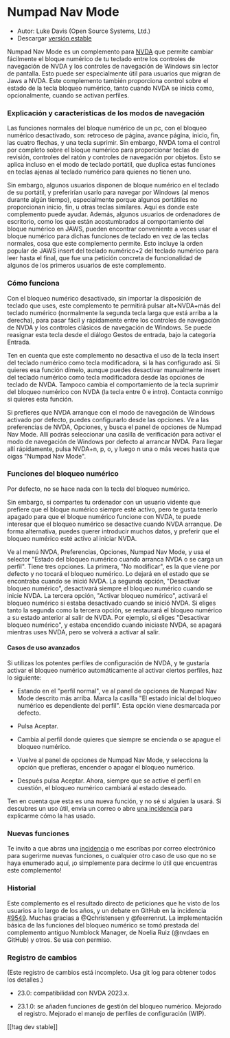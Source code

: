 # Numpad Nav Mode #

* Autor: Luke Davis (Open Source Systems, Ltd.)
* Descargar [versión estable][1]

Numpad Nav Mode es un complemento para [NVDA](https://nvaccess.org) que
permite cambiar fácilmente el bloque numérico de tu teclado entre los
controles de navegación de NVDA y los controles de navegación de Windows sin
lector de pantalla. Esto puede ser especialmente útil para usuarios que
migran de Jaws a NVDA. Este complemento también proporciona control sobre el
estado de la tecla bloqueo numérico, tanto cuando NVDA se inicia como,
opcionalmente, cuando se activan perfiles.

### Explicación y características de los modos de navegación

Las funciones normales del bloque numérico de un pc, con el bloqueo numérico
desactivado, son: retroceso de página, avance página, inicio, fin, las
cuatro flechas, y una tecla suprimir. Sin embargo, NVDA toma el control por
completo sobre el bloque numérico para proporcionar teclas de revisión,
controles del ratón y controles de navegación por objetos. Esto se aplica
incluso en el modo de teclado portátil, que duplica estas funciones en
teclas ajenas al teclado numérico para quienes no tienen uno.

Sin embargo, algunos usuarios disponen de bloque numérico en el teclado de
su portátil, y preferirían usarlo para navegar por Windows (al menos durante
algún tiempo), especialmente porque algunos portátiles no proporcionan
inicio, fin, u otras teclas similares. Aquí es donde este complemento puede
ayudar. Además, algunos usuarios de ordenadores de escritorio, como los que
están acostumbrados al comportamiento del bloque numérico en JAWS, pueden
encontrar conveniente a veces usar el bloque numérico para dichas funciones
de teclado en vez de las teclas normales, cosa que este complemento
permite. Esto incluye la orden popular de JAWS insert del teclado numérico+2
del teclado numérico para leer hasta el final, que fue una petición concreta
de funcionalidad de algunos de los primeros usuarios de este complemento.

### Cómo funciona

Con el bloqueo numérico desactivado, sin importar la disposición de teclado
que uses, este complemento te permitirá pulsar alt+NVDA+más del teclado
numérico (normalmente la segunda tecla larga que está arriba a la derecha),
para pasar fácil y rápidamente entre los controles de navegación de NVDA y
los controles clásicos de navegación de Windows. Se puede reasignar esta
tecla desde el diálogo Gestos de entrada, bajo la categoría Entrada.

Ten en cuenta que este complemento no desactiva el uso de la tecla insert
del teclado numérico como tecla modificadora, si la has configurado así. Si
quieres esa función dímelo, aunque puedes desactivar manualmente insert del
teclado numérico como tecla modificadora desde las opciones de teclado de
NVDA. Tampoco cambia el comportamiento de la tecla suprimir del bloqueo
numérico con NVDA (la tecla entre 0 e intro). Contacta conmigo si quieres
esta función.

Si prefieres que NVDA arranque con el modo de navegación de Windows activado
por defecto, puedes configurarlo desde las opciones. Ve a las preferencias
de NVDA, Opciones, y busca el panel de opciones de Numpad Nav Mode. Allí
podrás seleccionar una casilla de verificación para activar el modo de
navegación de Windows por defecto al arrancar NVDA. Para llegar allí
rápidamente, pulsa NVDA+n, p, o, y luego n una o más veces hasta que oigas
"Numpad Nav Mode".

### Funciones del bloqueo numérico

Por defecto, no se hace nada con la tecla del bloqueo numérico.

Sin embargo, si compartes tu ordenador con un usuario vidente que prefiere
que el bloque numérico siempre esté activo, pero te gusta tenerlo apagado
para que el bloque numérico funcione con NVDA, te puede interesar que el
bloqueo numérico se desactive cuando NVDA arranque. De forma alternativa,
puedes querer introducir muchos datos, y preferir que el bloqueo numérico
esté activo al iniciar NVDA.

 Ve al menú NVDA, Preferencias, Opciones, Numpad Nav Mode, y usa el selector "Estado del bloqueo numérico cuando arranca NVDA o se carga un perfil". Tiene tres opciones. La primera, "No modificar", es la que viene por defecto y no tocará el bloqueo numérico. Lo dejará en el estado que se encontraba cuando se inició NVDA.
La segunda opción, "Desactivar bloqueo numérico", desactivará siempre el bloqueo numérico cuando se inicie NVDA. La tercera opción, "Activar bloqueo numérico", activará el bloqueo numérico si estaba desactivado cuando se inició NVDA.
Si eliges tanto la segunda como la tercera opción, se restaurará el bloqueo numérico a su estado anterior al salir de NVDA. Por ejemplo, si eliges "Desactivar bloqueo numérico", y estaba encendido cuando iniciaste NVDA, se apagará mientras uses NVDA, pero se volverá a activar al salir.

#### Casos de uso avanzados

Si utilizas los potentes perfiles de configuración de NVDA, y te gustaría
activar el bloqueo numérico automáticamente al activar ciertos perfiles, haz
lo siguiente:

* Estando en el "perfil normal", ve al panel de opciones de Numpad Nav Mode
  descrito más arriba. Marca la casilla "El estado inicial del bloqueo
  numérico es dependiente del perfil". Esta opción viene desmarcada por
  defecto.

* Pulsa Aceptar.

* Cambia al perfil donde quieres que siempre se encienda o se apague el
  bloqueo numérico.

* Vuelve al panel de opciones de Numpad Nav Mode, y selecciona la opción que
  prefieras, encender o apagar el bloqueo numérico.

* Después pulsa Aceptar. Ahora, siempre que se active el perfil en cuestión,
  el bloqueo numérico cambiará al estado deseado.

Ten en cuenta que esta es una nueva función, y no sé si alguien la usará. Si
descubres un uso útil, envía un correo o abre [una
incidencia](https://github.com/opensourcesys/numpadNavMode/issues/new) para
explicarme cómo la has usado.

### Nuevas funciones

Te invito a que abras una
[incidencia](https://github.com/openSourceSys/numpadNavMode/issues/new) o me
escribas por correo electrónico para sugerirme nuevas funciones, o cualquier
otro caso de uso que no se haya enumerado aquí, ¡o simplemente para decirme
lo útil que encuentras este complemento!

### Historial

Este complemento es el resultado directo de peticiones que he visto de los
usuarios a lo largo de los años, y un debate en GitHub en la incidencia
[#9549](https://github.com/nvaccess/nvda/issues/9549). Muchas gracias a
@Qchristensen y @feerrenrut. La implementación básica de las funciones del
bloqueo numérico se tomó prestada del complemento antiguo Numblock Manager,
de Noelia Ruiz (@nvdaes en GitHub) y otros. Se usa con permiso.

### Registro de cambios

(Este registro de cambios está incompleto. Usa git log para obtener todos
los detalles.)

* 23.0: compatibilidad con NVDA 2023.x.

* 23.1.0: se añaden funciones de gestión del bloqueo numérico. Mejorado el
  registro. Mejorado el manejo de perfiles de configuración (WIP).

[[!tag dev stable]]

[1]: https://www.nvaccess.org/addonStore/legacy?file=numpadNavMode
